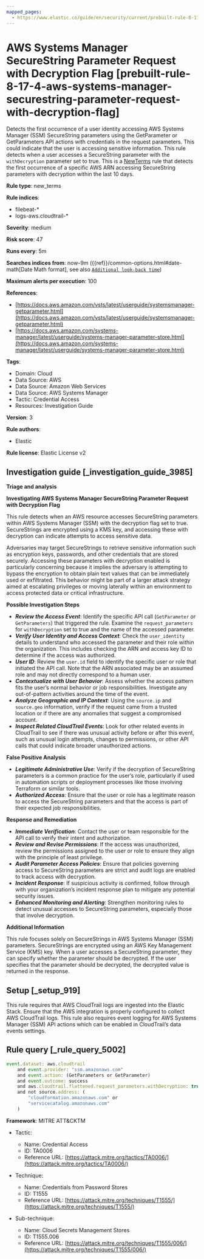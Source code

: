 ```yaml
---
mapped_pages:
  - https://www.elastic.co/guide/en/security/current/prebuilt-rule-8-17-4-aws-systems-manager-securestring-parameter-request-with-decryption-flag.html
---
```


# AWS Systems Manager SecureString Parameter Request with Decryption Flag [prebuilt-rule-8-17-4-aws-systems-manager-securestring-parameter-request-with-decryption-flag]

Detects the first occurrence of a user identity accessing AWS Systems Manager (SSM) SecureString parameters using the GetParameter or GetParameters API actions with credentials in the request parameters. This could indicate that the user is accessing sensitive information. This rule detects when a user accesses a SecureString parameter with the `withDecryption` parameter set to true. This is a [NewTerms](docs-content://solutions/security/detect-and-alert/create-detection-rule.md#create-new-terms-rule) rule that detects the first occurrence of a specific AWS ARN accessing SecureString parameters with decryption within the last 10 days.

**Rule type**: new_terms

**Rule indices**:

* filebeat-*
* logs-aws.cloudtrail-*

**Severity**: medium

**Risk score**: 47

**Runs every**: 5m

**Searches indices from**: now-9m ({{ref}}/common-options.html#date-math[Date Math format], see also [`Additional look-back time`](docs-content://solutions/security/detect-and-alert/create-detection-rule.md#rule-schedule))

**Maximum alerts per execution**: 100

**References**:

* [https://docs.aws.amazon.com/vsts/latest/userguide/systemsmanager-getparameter.html](https://docs.aws.amazon.com/vsts/latest/userguide/systemsmanager-getparameter.html)
* [https://docs.aws.amazon.com/systems-manager/latest/userguide/systems-manager-parameter-store.html](https://docs.aws.amazon.com/systems-manager/latest/userguide/systems-manager-parameter-store.html)

**Tags**:

* Domain: Cloud
* Data Source: AWS
* Data Source: Amazon Web Services
* Data Source: AWS Systems Manager
* Tactic: Credential Access
* Resources: Investigation Guide

**Version**: 3

**Rule authors**:

* Elastic

**Rule license**: Elastic License v2

## Investigation guide [_investigation_guide_3985]

**Triage and analysis**

**Investigating AWS Systems Manager SecureString Parameter Request with Decryption Flag**

This rule detects when an AWS resource accesses SecureString parameters within AWS Systems Manager (SSM) with the decryption flag set to true. SecureStrings are encrypted using a KMS key, and accessing these with decryption can indicate attempts to access sensitive data.

Adversaries may target SecureStrings to retrieve sensitive information such as encryption keys, passwords, and other credentials that are stored securely. Accessing these parameters with decryption enabled is particularly concerning because it implies the adversary is attempting to bypass the encryption to obtain plain text values that can be immediately used or exfiltrated. This behavior might be part of a larger attack strategy aimed at escalating privileges or moving laterally within an environment to access protected data or critical infrastructure.

**Possible Investigation Steps**

* ***Review the Access Event***: Identify the specific API call (`GetParameter` or `GetParameters`) that triggered the rule. Examine the `request_parameters` for `withDecryption` set to true and the name of the accessed parameter.
* ***Verify User Identity and Access Context***: Check the `user_identity` details to understand who accessed the parameter and their role within the organization. This includes checking the ARN and access key ID to determine if the access was authorized.
* ***User ID***: Review the `user.id` field to identify the specific user or role that initiated the API call. Note that the ARN associated may be an assumed role and may not directly correspond to a human user.
* ***Contextualize with User Behavior***: Assess whether the access pattern fits the user’s normal behavior or job responsibilities. Investigate any out-of-pattern activities around the time of the event.
* ***Analyze Geographic and IP Context***: Using the `source.ip` and `source.geo` information, verify if the request came from a trusted location or if there are any anomalies that suggest a compromised account.
* ***Inspect Related CloudTrail Events***: Look for other related events in CloudTrail to see if there was unusual activity before or after this event, such as unusual login attempts, changes to permissions, or other API calls that could indicate broader unauthorized actions.

**False Positive Analysis**

* ***Legitimate Administrative Use***: Verify if the decryption of SecureString parameters is a common practice for the user’s role, particularly if used in automation scripts or deployment processes like those involving Terraform or similar tools.
* ***Authorized Access***: Ensure that the user or role has a legitimate reason to access the SecureString parameters and that the access is part of their expected job responsibilities.

**Response and Remediation**

* ***Immediate Verification***: Contact the user or team responsible for the API call to verify their intent and authorization.
* ***Review and Revise Permissions***: If the access was unauthorized, review the permissions assigned to the user or role to ensure they align with the principle of least privilege.
* ***Audit Parameter Access Policies***: Ensure that policies governing access to SecureString parameters are strict and audit logs are enabled to track access with decryption.
* ***Incident Response***: If suspicious activity is confirmed, follow through with your organization’s incident response plan to mitigate any potential security issues.
* ***Enhanced Monitoring and Alerting***: Strengthen monitoring rules to detect unusual accesses to SecureString parameters, especially those that involve decryption.

**Additional Information**

This rule focuses solely on SecureStrings in AWS Systems Manager (SSM) parameters. SecureStrings are encrypted using an AWS Key Management Service (KMS) key. When a user accesses a SecureString parameter, they can specify whether the parameter should be decrypted. If the user specifies that the parameter should be decrypted, the decrypted value is returned in the response.


## Setup [_setup_919]

This rule requires that AWS CloudTrail logs are ingested into the Elastic Stack. Ensure that the AWS integration is properly configured to collect AWS CloudTrail logs. This rule also requires event logging for AWS Systems Manager (SSM) API actions which can be enabled in CloudTrail’s data events settings.


## Rule query [_rule_query_5002]

```js
event.dataset: aws.cloudtrail
    and event.provider: "ssm.amazonaws.com"
    and event.action: (GetParameters or GetParameter)
    and event.outcome: success
    and aws.cloudtrail.flattened.request_parameters.withDecryption: true
    and not source.address: (
        "cloudformation.amazonaws.com" or
        "servicecatalog.amazonaws.com"
    )
```

**Framework**: MITRE ATT&CKTM

* Tactic:

    * Name: Credential Access
    * ID: TA0006
    * Reference URL: [https://attack.mitre.org/tactics/TA0006/](https://attack.mitre.org/tactics/TA0006/)

* Technique:

    * Name: Credentials from Password Stores
    * ID: T1555
    * Reference URL: [https://attack.mitre.org/techniques/T1555/](https://attack.mitre.org/techniques/T1555/)

* Sub-technique:

    * Name: Cloud Secrets Management Stores
    * ID: T1555.006
    * Reference URL: [https://attack.mitre.org/techniques/T1555/006/](https://attack.mitre.org/techniques/T1555/006/)



